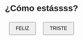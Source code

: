 <!DOCTYPE html>
<html lang="es">
<head>
<meta name="google-adsense-account" content="ca-pub-6097334991137618">
  <meta charset="UTF-8">
  <title>¿Cómo estás?</title>
  <style>
    body {
      font-family: Arial, sans-serif;
      text-align: center;
      margin-top: 100px;
    }
    #respuesta {
      display: none;
      margin-top: 30px;
    }
    img {
      max-width: 300px;
      margin-top: 20px;
    }
    button {
      padding: 10px 20px;
      margin: 10px;
      font-size: 16px;
      cursor: pointer;
    }
  </style>
</head>
<body>

  <h1>¿Cómo estássss?</h1>

  <button onclick="mostrarRespuesta('feliz')">FELIZ</button>
  <button onclick="mostrarRespuesta('triste')">TRISTE</button>

  <div id="respuesta">
    <h2>Escucha esto</h2>
    <img id="albumImagen" src="" alt="Álbum">
  </div>

  <script>
    function mostrarRespuesta(estado) {
      const imagen = document.getElementById('albumImagen');
      const respuestaDiv = document.getElementById('respuesta');

      if (estado === 'feliz') {
        imagen.src = "https://media.giphy.com/media/l4FGzQdu1a2f1gWlS/giphy.gif"; // Canción Animal GIF
      } else if (estado === 'triste') {
        imagen.src = "https://media.giphy.com/media/l3q2K5jinAlChoCLS/giphy.gif"; // Bocanada GIF
      }

      respuestaDiv.style.display = 'block';
    }
  </script>

</body>
</html>
